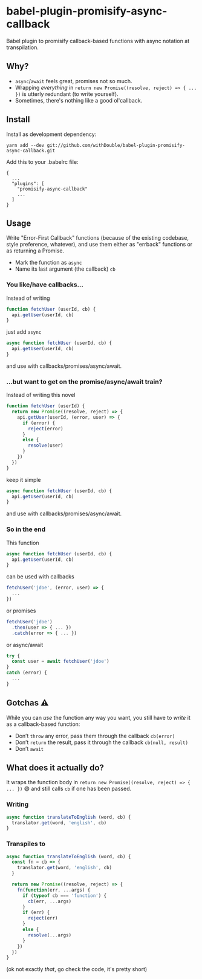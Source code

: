 # babel-plugin-promisify-async-callback

Babel plugin to promisify callback-based functions with async notation at transpilation.

## Why?

- `async`/`await` feels great, promises not so much.
- Wrapping _everything_ in `return new Promise((resolve, reject) => { ... })` is utterly redundant (to write yourself).
- Sometimes, there's nothing like a good ol'callback.

## Install

Install as development dependency:

```
yarn add --dev git://github.com/withDouble/babel-plugin-promisify-async-callback.git
```

Add this to your .babelrc file:

```
{
  ...
  "plugins": [
    "promisify-async-callback"
    ...
  ]
}
```

## Usage

Write "Error-First Callback" functions (because of the existing codebase, style preference, whatever), and use them either as "errback" functions or as returning a Promise.
- Mark the function as `async`
- Name its last argument (the callback) `cb`

### You like/have callbacks...

Instead of writing

```js
function fetchUser (userId, cb) {
  api.getUser(userId, cb)
}
```

just add `async`

```js
async function fetchUser (userId, cb) {
  api.getUser(userId, cb)
}
``` 

and use with callbacks/promises/async/await.

### ...but want to get on the promise/async/await train?

Instead of writing this novel

```js
function fetchUser (userId) {
  return new Promise((resolve, reject) => {
    api.getUser(userId, (error, user) => {
      if (error) {
        reject(error)
      }
      else {
        resolve(user)
      }
    })
  })
}
```
keep it simple

```js
async function fetchUser (userId, cb) {
  api.getUser(userId, cb)
}
``` 

and use with callbacks/promises/async/await.

### So in the end

This function 

```js
async function fetchUser (userId, cb) {
  api.getUser(userId, cb)
}
``` 

can be used with callbacks

```js
fetchUser('jdoe', (error, user) => {
  ...
})
```

or promises

```js
fetchUser('jdoe')
  .then(user => { ... })
  .catch(error => { ... })
```

or async/await

```js
try {
  const user = await fetchUser('jdoe')
}
catch (error) {
  ...
}
```

## Gotchas :warning:

While you can _use_ the function any way you want, you still have to _write_ it as a callback-based function:
- Don’t `throw` any error, pass them through the callback `cb(error)`
- Don’t `return` the result, pass it through the callback `cb(null, result)`
- Don’t `await`

## What does it actually do?

It wraps the function body in `return new Promise((resolve, reject) => { ... })` 😄
and still calls `cb` if one has been passed.

### Writing

```js
async function translateToEnglish (word, cb) {
  translator.get(word, 'english', cb)
}
```

### Transpiles to

```js
async function translateToEnglish (word, cb) {
  const fn = cb => {
    translator.get(word, 'english', cb)
  }

  return new Promise((resolve, reject) => {
    fn(function(err, ...args) {
      if (typeof cb === 'function') {
        cb(err, ...args)
      }
      if (err) {
        reject(err)
      }
      else {
        resolve(...args)
      }
    })
  })
}
```

(ok not exactly _that_, go check the code, it's pretty short)
